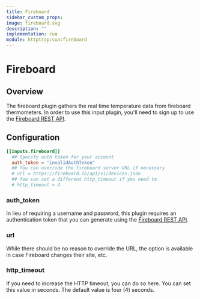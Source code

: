 ```yaml
---
title: Fireboard
sidebar_custom_props:
image: fireboard.svg
description: ""
implementation: cua
module: httptrap:cua:fireboard
---
```


# Fireboard

## Overview

The fireboard plugin gathers the real time temperature data from fireboard
thermometers. In order to use this input plugin, you'll need to sign up to use
the [Fireboard REST API](https://docs.fireboard.io/reference/restapi.html).

## Configuration

```toml
[[inputs.fireboard]]
  ## Specify auth token for your account
  auth_token = "invalidAuthToken"
  ## You can override the fireboard server URL if necessary
  # url = https://fireboard.io/api/v1/devices.json
  ## You can set a different http_timeout if you need to
  # http_timeout = 4
```

### auth_token

In lieu of requiring a username and password, this plugin requires an
authentication token that you can generate using the [Fireboard REST API](https://docs.fireboard.io/reference/restapi.html#Authentication).

### url

While there should be no reason to override the URL, the option is available
in case Fireboard changes their site, etc.

### http_timeout

If you need to increase the HTTP timeout, you can do so here. You can set this
value in seconds. The default value is four (4) seconds.
